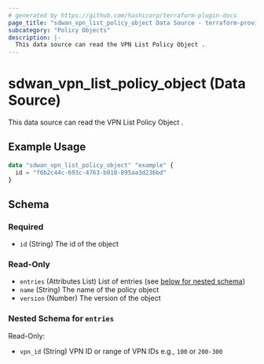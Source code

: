 ```yaml
---
# generated by https://github.com/hashicorp/terraform-plugin-docs
page_title: "sdwan_vpn_list_policy_object Data Source - terraform-provider-sdwan"
subcategory: "Policy Objects"
description: |-
  This data source can read the VPN List Policy Object .
---
```


# sdwan_vpn_list_policy_object (Data Source)

This data source can read the VPN List Policy Object .

## Example Usage

```terraform
data "sdwan_vpn_list_policy_object" "example" {
  id = "f6b2c44c-693c-4763-b010-895aa3d236bd"
}
```

<!-- schema generated by tfplugindocs -->
## Schema

### Required

- `id` (String) The id of the object

### Read-Only

- `entries` (Attributes List) List of entries (see [below for nested schema](#nestedatt--entries))
- `name` (String) The name of the policy object
- `version` (Number) The version of the object

<a id="nestedatt--entries"></a>
### Nested Schema for `entries`

Read-Only:

- `vpn_id` (String) VPN ID or range of VPN IDs e.g., `100` or `200-300`

